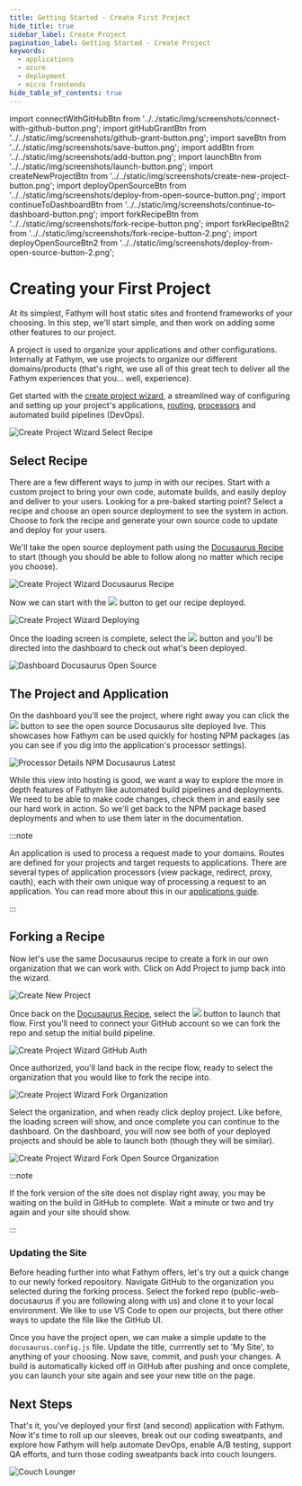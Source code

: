 ```yaml
---
title: Getting Started - Create First Project
hide_title: true
sidebar_label: Create Project
pagination_label: Getting Started - Create Project
keywords:
  - applications
  - azure
  - deployment
  - micro frontends
hide_table_of_contents: true
---
```


import connectWithGitHubBtn from '../../static/img/screenshots/connect-with-github-button.png';
import gitHubGrantBtn from '../../static/img/screenshots/github-grant-button.png';
import saveBtn from '../../static/img/screenshots/save-button.png';
import addBtn from '../../static/img/screenshots/add-button.png';
import launchBtn from '../../static/img/screenshots/launch-button.png';
import createNewProjectBtn from '../../static/img/screenshots/create-new-project-button.png';
import deployOpenSourceBtn from '../../static/img/screenshots/deploy-from-open-source-button.png';
import continueToDashboardBtn from '../../static/img/screenshots/continue-to-dashboard-button.png';
import forkRecipeBtn from '../../static/img/screenshots/fork-recipe-button.png';
import forkRecipeBtn2 from '../../static/img/screenshots/fork-recipe-button-2.png';
import deployOpenSourceBtn2 from '../../static/img/screenshots/deploy-from-open-source-button-2.png';

# Creating your First Project

At its simplest, Fathym will host static sites and frontend frameworks of your choosing. In this step, we'll start simple, and then work on adding some other features to our project.

A project is used to organize your applications and other configurations. Internally at Fathym, we use projects to organize our different domains/products (that's right, we use all of this great tech to deliver all the Fathym experiences that you... well, experience).

Get started with the [create project wizard](https://www.fathym.com/dashboard/create-project), a streamlined way of configuring and setting up your project's applications, [routing](https://www.fathym.com/docs/guides/applications/routes), [processors](https://www.fathym.com/docs/guides/applications/processors) and automated build pipelines (DevOps).

![Create Project Wizard Select Recipe](https://www.fathym.com/img/ui4.png)

## Select Recipe

There are a few different ways to jump in with our recipes. Start with a custom project to bring your own code, automate builds, and easily deploy and deliver to your users. Looking for a pre-baked starting point? Select a recipe and choose an open source deployment to see the system in action. Choose to fork the recipe and generate your own source code to update and deploy for your users.

We'll take the open source deployment path using the [Docusaurus Recipe](https://www.fathym.com/dashboard/create-project/recipe/docusaurus) to start (though you should be able to follow along no matter which recipe you choose).

![Create Project Wizard Docusaurus Recipe](https://www.fathym.com/img/screenshots/create-project-wizard-docusaurus-recipe.png)

Now we can start with the <img src={deployOpenSourceBtn2} class="text-image" /> button to get our recipe deployed.

![Create Project Wizard Deploying](https://www.fathym.com/img/screenshots/create-project-wizard-deploying.png)

Once the loading screen is complete, select the <img src={continueToDashboardBtn} class="text-image" /> button and you'll be directed into the dashboard to check out what's been deployed.

![Dashboard Docusaurus Open Source](https://www.fathym.com/img/screenshots/dashboard-new.png)

## The Project and Application

On the dashboard you'll see the project, where right away you can click the <img src={launchBtn} class="text-image" /> button to see the open source Docusaurus site deployed live. This showcases how Fathym can be used quickly for hosting NPM packages (as you can see if you dig into the application's processor settings).

![Processor Details NPM Docusaurus Latest](https://www.fathym.com/img/screenshots/processor-details-npm-docusaurus-latest.png)

While this view into hosting is good, we want a way to explore the more in depth features of Fathym like automated build pipelines and deployments. We need to be able to make code changes, check them in and easily see our hard work in action. So we'll get back to the NPM package based deployments and when to use them later in the documentation.

:::note

An application is used to process a request made to your domains. Routes are defined for your projects and target requests to applications. There are several types of application processors (view package, redirect, proxy, oauth), each with their own unique way of processing a request to an application. You can read more about this in our [applications guide](../guides/applications/overview).

:::

## Forking a Recipe

Now let's use the same Docusaurus recipe to create a fork in our own organization that we can work with. Click on Add Project to jump back into the wizard.

![Create New Project](https://www.fathym.com/img/screenshots/create-new-project.png)

Once back on the [Docusaurus Recipe](https://www.fathym.com/dashboard/create-project/recipe/docusaurus), select the <img src={forkRecipeBtn2} class="text-image" /> button to launch that flow. First you'll need to connect your GitHub account so we can fork the repo and setup the initial build pipeline.

![Create Project Wizard GitHub Auth](https://www.fathym.com/img/screenshots/create-project-wizard-github-auth.png)

Once authorized, you'll land back in the recipe flow, ready to select the organization that you would like to fork the recipe into.

![Create Project Wizard Fork Organization](https://www.fathym.com/img/screenshots/create-project-wizard-fork-org.png)

Select the organization, and when ready click deploy project. Like before, the loading screen will show, and once complete you can continue to the dashboard. On the dashboard, you will now see both of your deployed projects and should be able to launch both (though they will be similar).

![Create Project Wizard Fork Open Source Organization](https://www.fathym.com/img/screenshots/docusaurus-open-source-and-fork.png)

:::note

If the fork version of the site does not display right away, you may be waiting on the build in GitHub to complete. Wait a minute or two and try again and your site should show.

:::

### Updating the Site

Before heading further into what Fathym offers, let's try out a quick change to our newly forked repository. Navigate GitHub to the organization you selected during the forking process. Select the forked repo (public-web-docusaurus if you are following along with us) and clone it to your local environment. We like to use VS Code to open our projects, but there other ways to update the file like the GitHub UI.

Once you have the project open, we can make a simple update to the `docusaurus.config.js` file. Update the title, currrently set to 'My Site', to anything of your choosing. Now save, commit, and push your changes. A build is automatically kicked off in GitHub after pushing and once complete, you can launch your site again and see your new title on the page.

## Next Steps

That's it, you've deployed your first (and second) application with Fathym. Now it's time to roll up our sleeves, break out our coding sweatpants, and explore how Fathym will help automate DevOps, enable A/B testing, support QA efforts, and turn those coding sweatpants back into couch loungers.

![Couch Lounger](https://media.istockphoto.com/photos/retro-computer-office-nerd-at-home-office-picture-id617888054?k=20&m=617888054&s=612x612&w=0&h=mqzkJH9n_rSWtfYYFhb8blMFm53BJdxC2yy8J323RyA=)
